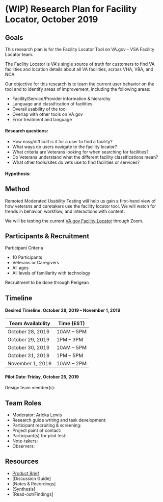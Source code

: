 # (WIP) Research Plan for Facility Locator, October 2019

## Goals
This research plan is for the Facility Locator Tool on VA.gov - VSA Facility Locator team.

The Facility Locator is VA's single source of truth for customers to find VA facilities and location details about all VA facilities, across VHA, VBA, and NCA.

Our objective for this research is to learn the current user behavior on the tool and to identify areas of improvement, including the following areas:
- Facility/Service/Provider information & hierarchy
- Language and classification of facilities 
- Overall usability of the tool
- Overlap with other tools on VA.gov
- Error treatment and language

#### Research questions:
- How easy/difficult is it for a user to find a facility?
- What ways do users navigate to the facility locator?
- What criteria are Veterans looking for when searching for facilities?
- Do Veterans understand what the different facility classifications mean?
- What other tools/sites do vets use to find facilities or services?

#### Hypothesis:

## Method
Remoted Moderated Usability Testing will help us gain a first-hand view of how veterans and caretakers use the facility locator tool. We will watch for trends in behavior, workflow, and interactions with content. 

We will be testing the current [VA.gov Facility Locator](https://www.va.gov/find-locations) through Zoom.

## Participants & Recruitment

Participant Criteria
- 10 Participants
- Veterans or Caregivers
- All ages
- All levels of familiarity with technology

Recruitment to be done through Perigean

## Timeline

#### Desired Timeline: October 28, 2019 – November 1, 2019

Team Availability | Time (EST)
------------------|--------------
October 28, 2019 | 10AM – 5PM
October 29, 2019 | 1PM – 3PM
October 30, 2019 | 10AM – 5PM
October 31, 2019 | 1PM – 5PM
November 1, 2019 | 10AM – 2PM

#### Pilot Date: Friday, October 25, 2019
Design team member(s): 

## Team Roles

- Moderator: Aricka Lewis
- Research guide writing and task development:
- Participant recruiting & screening:
- Project point of contact:
- Participant(s) for pilot test:
- Note-takers:
- Observers:

## Resources

- [Product Brief](https://github.com/department-of-veterans-affairs/va.gov-team/blob/master/products/facilities/facility-locator/README.md)
- [Discussion Guide]
- [Notes & Recordings]
- [Synthesis]
- [Read-out/Findings]
